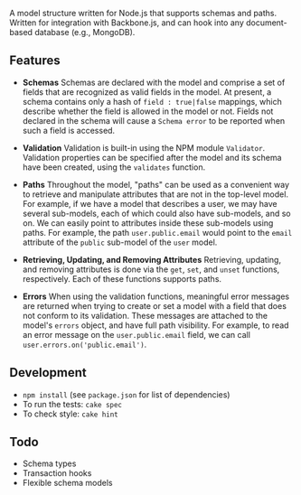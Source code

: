 A model structure written for Node.js that supports schemas and paths. Written for integration with Backbone.js, and can hook into any document-based database (e.g., MongoDB).

## Features ##
* **Schemas**
  Schemas are declared with the model and comprise a set of fields that are recognized as valid fields in the model. At present, a schema contains only a hash of `field : true|false` mappings, which describe whether the field is allowed in the model or not. Fields not declared in the schema will cause a `Schema error` to be reported when such a field is accessed.

* **Validation**
  Validation is built-in using the NPM module `Validator`. Validation properties can be specified after the model and its schema have been created, using the `validates` function.

* **Paths**
  Throughout the model, "paths" can be used as a convenient way to retrieve and manipulate attributes that are not in the top-level model. For example, if we have a model that describes a user, we may have several sub-models, each of which could also have sub-models, and so on. We can easily point to attributes inside these sub-models using paths. For example, the path `user.public.email` would point to the `email` attribute of the `public` sub-model of the `user` model.

* **Retrieving, Updating, and Removing Attributes**
  Retrieving, updating, and removing attributes is done via the `get`, `set`, and `unset` functions, respectively. Each of these functions supports paths.

* **Errors**
  When using the validation functions, meaningful error messages are returned when trying to create or set a model with a field that does not conform to its validation. These messages are attached to the model's `errors` object, and have full path visibility. For example, to read an error message on the `user.public.email` field, we can call `user.errors.on('public.email')`.

## Development ##
* `npm install` (see `package.json` for list of dependencies)
* To run the tests: `cake spec`
* To check style: `cake hint`

## Todo ##
* Schema types
* Transaction hooks
* Flexible schema models

